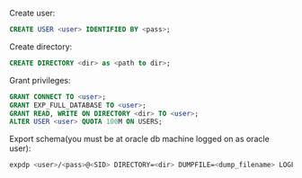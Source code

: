 Create user:
``` sql
CREATE USER <user> IDENTIFIED BY <pass>;
```
Create directory:
``` sql
CREATE DIRECTORY <dir> as <path to dir>;
```
Grant privileges:
``` sql
GRANT CONNECT TO <user>;
GRANT EXP_FULL_DATABASE TO <user>;
GRANT READ, WRITE ON DIRECTORY <dir> TO <user>;
ALTER USER <user> QUOTA 100M ON USERS;
```
Export schema(you must be at oracle db machine logged on as oracle user):
``` bash
expdp <user>/<pass>@<SID> DIRECTORY=<dir> DUMPFILE=<dump_filename> LOGFILE=<log_filename> SCHEMAS=<schema>
```
